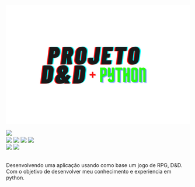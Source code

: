 ![Python+D&D](https://github.com/MiguelHCJS/Projeto_python_DeD/blob/main/img/Projeto%20D%26D.png)

<img src="http://img.shields.io/static/v1?label=STATUS&message=EM%20DESENVOLVIMENTO&color=GREEN&style=for-the-badge"/>

<div>
 <img src='https://img.shields.io/github/license/MiguelHCJS/Projeto_python_DeD'>
 <img src='https://img.shields.io/github/issues/MiguelHCJS/Projeto_python_DeD'>
 <img src='https://img.shields.io/github/forks/MiguelHCJS/Projeto_python_DeD'>
 <img src='https://img.shields.io/github/stars/MiguelHCJS/Projeto_python_DeD'>
</div>
<div>
 <img src='https://img.shields.io/badge/Python-3.10.4-brightgreen'>
 <img src='https://img.shields.io/badge/SO-Linux-purple'>
</div>

<br>

Desenvolvendo uma aplicação usando como base um jogo de RPG, D&D.
Com o objetivo de desenvolver meu conhecimento e experiencia em python.
